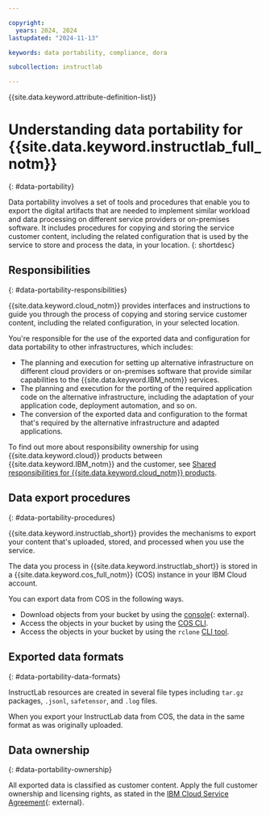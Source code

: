 ```yaml
---

copyright:
  years: 2024, 2024
lastupdated: "2024-11-13"

keywords: data portability, compliance, dora

subcollection: instructlab

---
```


{{site.data.keyword.attribute-definition-list}}

# Understanding data portability for {{site.data.keyword.instructlab_full_notm}}
{: #data-portability}

Data portability involves a set of tools and procedures that enable you to export the digital artifacts that are needed to implement similar workload and data processing on different service providers or on-premises software. It includes procedures for copying and storing the service customer content, including the related configuration that is used by the service to store and process the data, in your location.
{: shortdesc}

## Responsibilities
{: #data-portability-responsibilities}

{{site.data.keyword.cloud_notm}} provides interfaces and instructions to guide you through the process of copying and storing service customer content, including the related configuration, in your selected location.

You're responsible for the use of the exported data and configuration for data portability to other infrastructures, which includes:

- The planning and execution for setting up alternative infrastructure on different cloud providers or on-premises software that provide similar capabilities to the {{site.data.keyword.IBM_notm}} services.
- The planning and execution for the porting of the required application code on the alternative infrastructure, including the adaptation of your application code, deployment automation, and so on.
- The conversion of the exported data and configuration to the format that's required by the alternative infrastructure and adapted applications.

To find out more about responsibility ownership for using {{site.data.keyword.cloud}} products between {{site.data.keyword.IBM_notm}} and the customer, see [Shared responsibilities for {{site.data.keyword.cloud_notm}} products](/docs/overview?topic=overview-shared-responsibilities).

## Data export procedures
{: #data-portability-procedures}

{{site.data.keyword.instructlab_short}} provides the mechanisms to export your content that's uploaded, stored, and processed when you use the service.

The data you process in {{site.data.keyword.instructlab_short}} is stored in a {{site.data.keyword.cos_full_notm}} (COS) instance in your IBM Cloud account.

You can export data from COS in the following ways.

- Download objects from your bucket by using the [console](https://cloud.ibm.com/objectstorage){: external}.
- Access the objects in your bucket by using the [COS CLI](/docs/cloud-object-storage?topic=cloud-object-storage-ic-cos-cli).
- Access the objects in your bucket by using the `rclone` [CLI tool](/docs/cloud-object-storage?topic=cloud-object-storage-rclone).




## Exported data formats
{: #data-portability-data-formats}

InstructLab resources are created in several file types including `tar.gz` packages, `.jsonl`, `safetensor`, and `.log` files.

When you export your InstructLab data from COS, the data in the same format as was originally uploaded.


## Data ownership
{: #data-portability-ownership}

All exported data is classified as customer content. Apply the full customer ownership and licensing rights, as stated in the [IBM Cloud Service Agreement](https://www.ibm.com/terms/?id=Z126-6304_WS){: external}.


